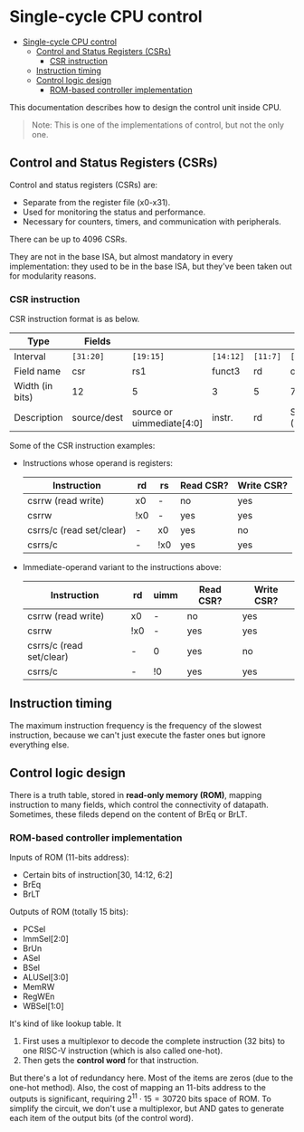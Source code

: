# Single-cycle CPU control

<!--toc:start-->
- [Single-cycle CPU control](#single-cycle-cpu-control)
  - [Control and Status Registers (CSRs)](#control-and-status-registers-csrs)
    - [CSR instruction](#csr-instruction)
  - [Instruction timing](#instruction-timing)
  - [Control logic design](#control-logic-design)
    - [ROM-based controller implementation](#rom-based-controller-implementation)
<!--toc:end-->

This documentation describes how to design the control unit inside CPU.

> Note: This is one of the implementations of control, but not the only one.

## Control and Status Registers (CSRs)

Control and status registers (CSRs) are:

*   Separate from the register file (x0-x31).
*   Used for monitoring the status and performance.
*   Necessary for counters, timers, and communication with peripherals.

There can be up to 4096 CSRs.

They are not in the base ISA, but almost mandatory in every implementation: they
used to be in the base ISA, but they've been taken out for modularity reasons.

### CSR instruction

CSR instruction format is as below.

|Type|Fields| | | | |
|---|---|---|---|---|---|
|Interval|`[31:20]`|`[19:15]`|`[14:12]`|`[11:7]`|`[6:0]`|
|Field name|csr|rs1|funct3|rd|opcode|
|Width (in bits)|12|5|3|5|7|
|Description|source/dest|source or uimmediate\[4:0]|instr.|rd|SYSTEM (1110011)|

Some of the CSR instruction examples:

*   Instructions whose operand is registers:

    |Instruction|rd|rs|Read CSR?|Write CSR?|
    |---|---|---|---|---|
    |csrrw (read write)|x0|-|no|yes|
    |csrrw|!x0|-|yes|yes|
    |csrrs/c (read set/clear)|-|x0|yes|no|
    |csrrs/c|-|!x0|yes|yes|

*   Immediate-operand variant to the instructions above:

    |Instruction|rd|uimm|Read CSR?|Write CSR?|
    |---|---|---|---|---|
    |csrrw (read write)|x0|-|no|yes|
    |csrrw|!x0|-|yes|yes|
    |csrrs/c (read set/clear)|-|0|yes|no|
    |csrrs/c|-|!0|yes|yes|

## Instruction timing

The maximum instruction frequency is the frequency of the slowest instruction,
because we can't just execute the faster ones but ignore everything else.

## Control logic design

There is a truth table, stored in **read-only memory (ROM)**, mapping
instruction to many fields, which control the connectivity of datapath.
Sometimes, these fileds depend on the content of BrEq or BrLT.

### ROM-based controller implementation

Inputs of ROM (11-bits address):

*   Certain bits of instruction\[30, 14:12, 6:2]
*   BrEq
*   BrLT

Outputs of ROM (totally 15 bits):

*   PCSel
*   ImmSel\[2:0]
*   BrUn
*   ASel
*   BSel
*   ALUSel\[3:0]
*   MemRW
*   RegWEn
*   WBSel\[1:0]

It's kind of like lookup table. It

1.  First uses a multiplexor to decode the complete instruction (32 bits) to one
    RISC-V instruction (which is also called one-hot).
2.  Then gets the **control word** for that instruction.

But there's a lot of redundancy here. Most of the items are zeros (due to the
one-hot method). Also, the cost of mapping an 11-bits address to the outputs is
significant, requiring $2^{11} \cdot 15 = 30720$ bits space of ROM. To simplify
the circuit, we don't use a multiplexor, but AND gates to generate each item of
the output bits (of the control word).


